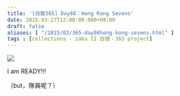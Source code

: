 ```yaml
---
title: '[白狼365] Day86：Hong Kong Sevens'
date: 2015-03-27T12:00:00.000+08:00
draft: false
aliases: [ "/2015/03/365-day86hong-kong-sevens.html" ]
tags : [collections - zaku II 白狼・365 project]
---
```


[![](https://farm9.staticflickr.com/8622/16126918434_09e76e3970_z.jpg)](https://farm9.staticflickr.com/8622/16126918434_09e76e3970_z.jpg)

I am READY!!!

（but，隊員呢？）